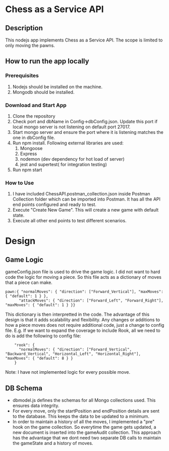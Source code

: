 # Chess as a Service API

## Description

This nodejs app implements Chess as a Service API. The scope is limited to only moving the pawns.

## How to run the app locally

### Prerequisites

1. Nodejs should be installed on the machine.
1. Mongodb should be installed.

### Download and Start App

1. Clone the repository
1. Check port and dbName in Config->dbConfig.json. Update this port if local mongo server is not listening on default port 27017.
1. Start mongo server and ensure the port where it is listening matches the one in dbConfig file.
1. Run npm install. Following external libraries are used:
   1. Mongoose
   1. Express
   1. nodemon (dev dependency for hot load of server)
   1. jest and supertest( for integration testing)
1. Run npm start

### How to Use

1. I have included ChessAPI.postman_collection.json inside Postman Collection folder which can be imported into Postman. It has all the API end points configured and ready to test.
2. Execute "Create New Game". This will create a new game with default state.
3. Execute all other end points to test different scenarios.

# Design

## Game Logic

gameConfig.json file is used to drive the game logic. I did not want to hard code the logic for moving a piece. So this file acts as a dictionary of moves that a piece can make.

```
pawn:{ "normalMoves": { "direction": ["Forward_Vertical"], "maxMoves": { "default": 1 } },
      "attackMoves": { "direction": ["Forward_Left", "Forward_Right"], "maxMoves": { "default": 1 } }}
```

This dictionary is then interpretted in the code. The advantage of this design is that it adds scalability and flexibility. Any changes or additions to how a piece moves does not require additional code, just a change to config file. E.g. If we want to expand the coverage to include Rook, all we need to do is add the following to config file:

```
    "rook": {
      "normalMoves": { "direction": ["Forward_Vertical", "Backward_Vertical", "Horizontal_Left", "Horizontal_Right"], "maxMoves": { "default": 8 } }
    }
```

Note: I have not implemented logic for every possible move.

## DB Schema

- dbmodel.js defines the schemas for all Mongo collections used. This ensures data integrity.
- For every move, only the startPosition and endPosition details are sent to the database. This keeps the data to be updated to a minimum.
- In order to maintain a history of all the moves, I implemented a "pre" hook on the game collection. So everytime the game gets updated, a new document is inserted into the gameAudit collection. This approach has the advantage that we dont need two separate DB calls to maintain the gameState and a history of moves.
